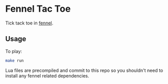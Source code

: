 # Fennel Tac Toe

Tick tack toe in [fennel](https://fennel-lang.org/).

## Usage

To play:

```sh
make run
```

Lua files are precompiled and commit to this repo so you shouldn't need to install any fennel related dependencies.
